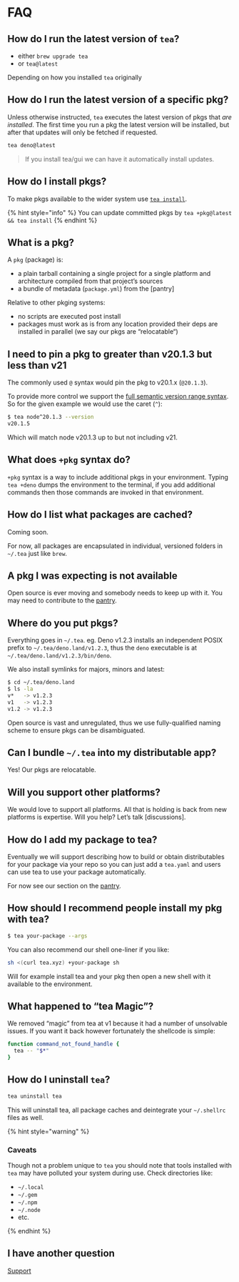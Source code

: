 # FAQ

## How do I run the latest version of `tea`?

* either `brew upgrade tea`
* or `tea@latest`

Depending on how you installed `tea` originally


## How do I run the latest version of a specific pkg?

Unless otherwise instructed, `tea` executes the latest version of pkgs that
*are installed*. The first time you run a pkg the latest version will be
installed, but after that updates will only be fetched if requested.

```sh
tea deno@latest
```

> If you install tea/gui we can have it automatically install updates.


## How do I install pkgs?

To make pkgs available to the wider system use
[`tea install`](tea-install.md).

{% hint style="info" %}
You can update committed pkgs by `tea +pkg@latest && tea install`
{% endhint %}


## What is a pkg?

A `pkg` (package) is:

* a plain tarball containing a single project for a single platform and
  architecture compiled from that project’s sources
* a bundle of metadata (`package.yml`) from the [pantry]

Relative to other pkging systems:

* no scripts are executed post install
* packages must work as is from any location provided their deps are installed
  in parallel (we say our pkgs are “relocatable“)


## I need to pin a pkg to greater than v20.1.3 but less than v21

The commonly used `@` syntax would pin the pkg to v20.1.x (`@20.1.3`).

To provide more control we support the
[full semantic version range syntax](https://devhints.io/semver). So for the
given example we would use the caret (`^`):

```sh
$ tea node^20.1.3 --version
v20.1.5
```

Which will match node v20.1.3 up to but not including v21.


## What does `+pkg` syntax do?

`+pkg` syntax is a way to include additional pkgs in your environment.
Typing `tea +deno` dumps the environment to the terminal, if you add
additional commands then those commands are invoked in that environment.


## How do I list what packages are cached?

Coming soon.

For now, all packages are encapsulated in individual, versioned folders in
`~/.tea` just like `brew`.


## A pkg I was expecting is not available

Open source is ever moving and somebody needs to keep up with it.
You may need to contribute to the [pantry](pantry.md).


## Where do you put pkgs?

Everything goes in `~/.tea`. eg. Deno v1.2.3 installs an independent POSIX
prefix to `~/.tea/deno.land/v1.2.3`, thus the `deno` executable is at
`~/.tea/deno.land/v1.2.3/bin/deno`.

We also install symlinks for majors, minors and latest:

```sh
$ cd ~/.tea/deno.land
$ ls -la
v*   -> v1.2.3
v1   -> v1.2.3
v1.2 -> v1.2.3
```

Open source is vast and unregulated, thus we use fully-qualified naming scheme
to ensure pkgs can be disambiguated.


## Can I bundle `~/.tea` into my distributable app?

Yes! Our pkgs are relocatable.


## Will you support other platforms?

We would love to support all platforms. All that is holding is back from new
platforms is expertise. Will you help? Let’s talk [discussions].


## How do I add my package to tea?

Eventually we will support describing how to build or obtain distributables
for your package via your repo so you can just add a `tea.yaml` and users
can use tea to use your package automatically.

For now see our section on the [pantry](pantry.md).


## How should I recommend people install my pkg with tea?

```sh
$ tea your-package --args
```

You can also recommend our shell one-liner if you like:

```sh
sh <(curl tea.xyz) +your-package sh
```

Will for example install tea and your pkg then open a new shell with it
available to the environment.


## What happened to “tea Magic”?

We removed “magic” from tea at v1 because it had a number of unsolvable
issues. If you want it back however fortunately the shellcode is simple:

```sh
function command_not_found_handle {
  tea -- "$*"
}
```


## How do I uninstall `tea`?

```sh
tea uninstall tea
```

This will uninstall tea, all package caches and deintegrate your
`~/.shellrc` files as well.


{% hint style="warning" %}

### Caveats

Though not a problem unique to `tea` you should note that tools installed
with `tea` may have polluted your system during use. Check directories like:

* `~/.local`
* `~/.gem`
* `~/.npm`
* `~/.node`
* etc.

{% endhint %}


## I have another question

[Support](support.md)
